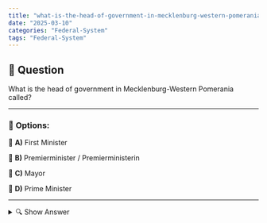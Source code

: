 ```yaml
---
title: "what-is-the-head-of-government-in-mecklenburg-western-pomerania-called"
date: "2025-03-10"
categories: "Federal-System"
tags: "Federal-System"
---
```


## 📌 **Question**

What is the head of government in Mecklenburg-Western Pomerania called?



---

### 📝 **Options:**

🔘 **A)** First Minister

🔘 **B)** Premierminister / Premierministerin

🔘 **C)** Mayor

🔘 **D)** Prime Minister

---

<details>
  <summary>🔍 Show Answer</summary>

  <p>
💡  <b>Correct Answer:</b>  d
  </p>
  <p>
    📖<b>Explanation:</b>
    Mecklenburg-Western Pomerania is one of the 16 federal states of Germany in the northeast of the state. Each federal state has its own government, which is led by a head of government. The titles for this position vary, for example Prime Minister, Prime Minister or Mayor. In Mecklenburg-Western Pomerania, the head of government bears the title of Minister-President. Understanding these titles is important in order to recognize the political structure and leadership within the German states. The question tests the knowledge of the correct office title in this particular federal state.
  </p>
</details>
